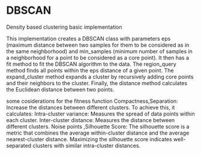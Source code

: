 # DBSCAN
Density based clustering basic implementation

This implementation creates a DBSCAN class with parameters eps (maximum distance between two samples for them to be considered as in the same neighborhood) and min_samples (minimum number of samples in a neighborhood for a point to be considered as a core point). It then has a fit method to fit the DBSCAN algorithm to the data. The region_query method finds all points within the eps distance of a given point. The expand_cluster method expands a cluster by recursively adding core points and their neighbors to the cluster. Finally, the distance method calculates the Euclidean distance between two points.

some cosiderations for the fitness function
Compactness,Separation: Increase the distances between different clusters. To achieve this, it calculates: Intra-cluster variance: Measures the spread of data points within each cluster. Inter-cluster distance: Measures the distance between different clusters.
Noise points ,Silhouette Score: The silhouette score is a metric that combines the average within-cluster distance and the average nearest-cluster distance. Maximizing the silhouette score indicates well-separated clusters with similar intra-cluster distances.
